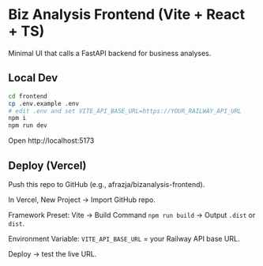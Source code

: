 # Biz Analysis Frontend (Vite + React + TS)

Minimal UI that calls a FastAPI backend for business analyses.

## Local Dev
```bash
cd frontend
cp .env.example .env
# edit .env and set VITE_API_BASE_URL=https://YOUR_RAILWAY_API_URL
npm i
npm run dev
```

Open http://localhost:5173

## Deploy (Vercel)

Push this repo to GitHub (e.g., afrazja/bizanalysis-frontend).

In Vercel, New Project → Import GitHub repo.

Framework Preset: Vite → Build Command `npm run build` → Output `.dist` or `dist`.

Environment Variable: `VITE_API_BASE_URL` = your Railway API base URL.

Deploy → test the live URL.
